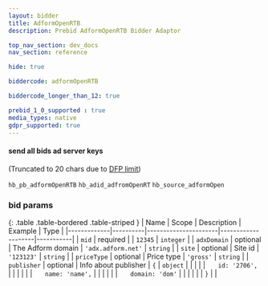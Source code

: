 ```yaml
---
layout: bidder
title: AdformOpenRTB
description: Prebid AdformOpenRTB Bidder Adaptor

top_nav_section: dev_docs
nav_section: reference

hide: true

biddercode: adformOpenRTB

biddercode_longer_than_12: true

prebid_1_0_supported : true
media_types: native
gdpr_supported: true
---
```


#### send all bids ad server keys

(Truncated to 20 chars due to [DFP limit](https://support.google.com/dfp_premium/answer/1628457?hl=en#Key-values))

`hb_pb_adformOpenRTB`
`hb_adid_adfromOpenRT`
`hb_source_adformOpen`

### bid params

{: .table .table-bordered .table-striped }
| Name        | Scope    | Description          | Example            | Type      |
|-------------|----------|----------------------|--------------------|-----------|
| `mid`       | required |                      | `12345`            | `integer` |
| `adxDomain` | optional | The Adform domain    | `'adx.adform.net'` | `string`  |
| `site`      | optional | Site id              | `'123123'`         | `string`  |
| `priceType` | optional | Price type           | `'gross'`          | `string`  |
| `publisher` | optional | Info about publisher | `{`                | `object`  |
|             |          |                      | `   id: '2706',`   |           |
|             |          |                      | `   name: 'name',` |           |
|             |          |                      | `   domain: 'dom'` |           |
|             |          |                      | `}`                |           |
